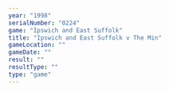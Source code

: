 ```yaml
---
year: "1998"
serialNumber: "0224" 
game: "Ipswich and East Suffolk"
title: "Ipswich and East Suffolk v The Min"
gameLocation: ""
gameDate: ""
result: ""
resultType: ""
type: "game"
---
```


